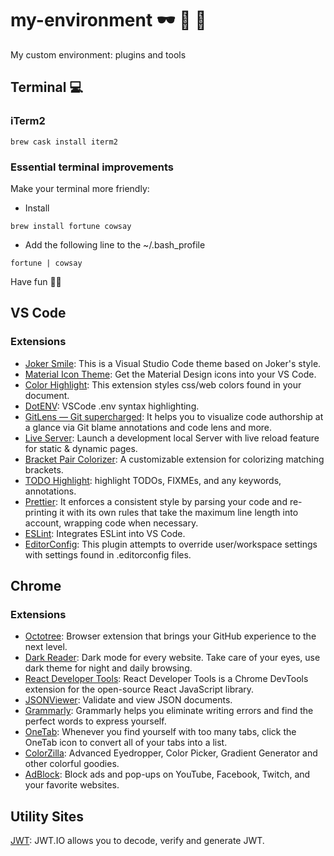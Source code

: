 # my-environment 🕶 🍎 🚀

My custom environment: plugins and tools

## Terminal 💻

### iTerm2

```shell
brew cask install iterm2
```

### Essential terminal improvements

Make your terminal more friendly:

- Install

```shell
brew install fortune cowsay
```

- Add the following line to the ~/.bash_profile

```shell
fortune | cowsay
```

Have fun ✌🏼

## VS Code

### Extensions

- [Joker Smile](https://marketplace.visualstudio.com/items?itemName=marcosvidolin.joker-smile): This is a Visual Studio Code theme based on Joker's style.
- [Material Icon Theme](https://marketplace.visualstudio.com/items?itemName=PKief.material-icon-theme): Get the Material Design icons into your VS Code.
- [Color Highlight](https://marketplace.visualstudio.com/items?itemName=naumovs.color-highlight): This extension styles css/web colors found in your document.
- [DotENV](https://marketplace.visualstudio.com/items?itemName=mikestead.dotenv): VSCode .env syntax highlighting.
- [GitLens — Git supercharged](https://marketplace.visualstudio.com/items?itemName=eamodio.gitlens): It helps you to visualize code authorship at a glance via Git blame annotations and code lens and more.
- [Live Server](https://marketplace.visualstudio.com/items?itemName=ritwickdey.LiveServer): Launch a development local Server with live reload feature for static & dynamic pages.
- [Bracket Pair Colorizer](https://marketplace.visualstudio.com/items?itemName=CoenraadS.bracket-pair-colorizer): A customizable extension for colorizing matching brackets.
- [TODO Highlight](https://marketplace.visualstudio.com/items?itemName=wayou.vscode-todo-highlight): highlight TODOs, FIXMEs, and any keywords, annotations.
- [Prettier](https://marketplace.visualstudio.com/items?itemName=esbenp.prettier-vscode): It enforces a consistent style by parsing your code and re-printing it with its own rules that take the maximum line length into account, wrapping code when necessary.
- [ESLint](https://marketplace.visualstudio.com/items?itemName=dbaeumer.vscode-eslint): Integrates ESLint into VS Code.
- [EditorConfig](https://marketplace.visualstudio.com/items?itemName=EditorConfig.EditorConfig): This plugin attempts to override user/workspace settings with settings found in .editorconfig files.

## Chrome

### Extensions

- [Octotree](https://chrome.google.com/webstore/detail/octotree/bkhaagjahfmjljalopjnoealnfndnagc): Browser extension that brings your GitHub experience to the next level.
- [Dark Reader](https://chrome.google.com/webstore/detail/dark-reader/eimadpbcbfnmbkopoojfekhnkhdbieeh): Dark mode for every website. Take care of your eyes, use dark theme for night and daily browsing.
- [React Developer Tools](https://chrome.google.com/webstore/detail/react-developer-tools/fmkadmapgofadopljbjfkapdkoienihi?hl=en): React Developer Tools is a Chrome DevTools extension for the open-source React JavaScript library.
- [JSONViewer](https://chrome.google.com/webstore/detail/jsonview/chklaanhfefbnpoihckbnefhakgolnmc?hl=en): 
Validate and view JSON documents.
- [Grammarly](https://chrome.google.com/webstore/detail/grammarly-for-chrome/kbfnbcaeplbcioakkpcpgfkobkghlhen?hl=en): Grammarly helps you eliminate writing errors and find the perfect words to express yourself.
- [OneTab](https://chrome.google.com/webstore/detail/onetab/chphlpgkkbolifaimnlloiipkdnihall/related?hl=en): Whenever you find yourself with too many tabs, click the OneTab icon to convert all of your tabs into a list. 
- [ColorZilla](https://chrome.google.com/webstore/detail/colorzilla/bhlhnicpbhignbdhedgjhgdocnmhomnp?hl=en): Advanced Eyedropper, Color Picker, Gradient Generator and other colorful goodies.
- [AdBlock](https://chrome.google.com/webstore/detail/adblock-%E2%80%94-best-ad-blocker/gighmmpiobklfepjocnamgkkbiglidom): Block ads and pop-ups on YouTube, Facebook, Twitch, and your favorite websites.

## Utility Sites

[JWT](https://jwt.io/): JWT.IO allows you to decode, verify and generate JWT.
